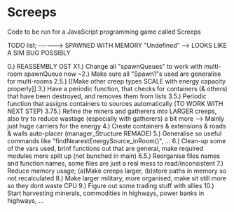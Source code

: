 # Screeps
Code to be run for a JavaScript programming game called Screeps

TODO list;
------> SPAWNED WITH MEMORY "Undefined" --> LOOKS LIKE A SIM BUG POSSIBLY

 0.) REASSEMBLY OST
X1.) Change all "spawnQueues" to work with multi-room spawnQueue now
~2.) Make sure all "Spawn1"s used are generalise for multi-rooms
 2.5.) [[Make other creep types SCALE with energy capacity properly]]
 3.) Have a periodic function, that checks for containers (& others) that have been destroyed, and removes them from lists
 3.5.) Periodic function that assigns containers to sources automatically (TO WORK WITH NEXT STEP)
 3.75.) Refine the miners and gatherers into LARGER creeps, also try to reduce wastage (especially with gatherers) a bit more --> Mainly just huge carriers for the energy
 4.) Create containers & extensions & roads & walls auto-placer (manager_Structure REMADE)
 5.) Generalise so useful commands like "findNearestEnergySource_inRoom()", ...
 6.) Clean-up some of the vars used, brinf functions out that are general, make required modules more split up (not bunched in main)
 6.5.) Reorganise files names and function names, some files are just a real mess to read/inconsistent
 7.) Reduce memory usage; (a)Make creeps larger, (b)store paths in memory so not recalculated
 8.) Make larger military, more organised, make sit still more so they dont waste CPU
 9.) Figure out some trading stuff with allies
 10.) Start harvesting minerals, commodities in highways, power banks in highways, ...
